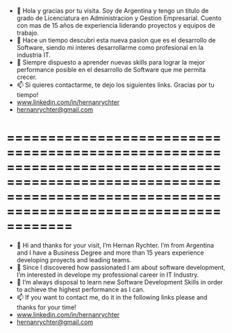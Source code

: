 -  👋 Hola y gracias por tu visita. Soy de Argentina y tengo un titulo de grado de Licenciatura en Administracion y Gestion Empresarial. Cuento con mas de 15 años de experiencia liderando proyectos y equipos de trabajo.
- 👀 Hace un tiempo descubri esta nueva pasion que es el desarrollo de Software, siendo mi interes desarrollarme como profesional en la industria IT.
- 🌱 Siempre dispuesto a aprender nuevas skills para lograr la mejor performance posible en el desarrollo de Software que me permita crecer.
- 📫 Si quieres contactarme, te dejo los siguientes links. Gracias por tu tiempo! 
- www.linkedin.com/in/hernanrychter
- hernanrychter@gmail.com


====================================================================================================================================================================
================

- 👋 Hi and thanks for your visit, I’m Hernan Rychter. I’m from Argentina and I have a Business Degree and more than 15 years experience developing proyects and leading teams.
- 👀 Since I discovered how passionated I am about software development, I’m interested in develope my professional career in IT Industry.
- 🌱 I’m always disposal to learn new Software Development Skills in order to achieve the highest performance as I can.
- 📫 If you want to contact me, do it in the following links please and thanks for your time! 
- www.linkedin.com/in/hernanrychter
- hernanrychter@gmail.com
